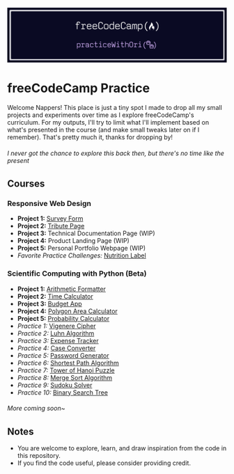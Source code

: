 ![banner](/freecodecamp-practice-banner.png)

# freeCodeCamp Practice

Welcome Nappers! This place is just a tiny spot I made to drop all my small projects and experiments over time as I explore freeCodeCamp's curriculum. For my outputs, I'll try to limit what I'll implement based on what's presented in the course (and make small tweaks later on if I remember). That's pretty much it, thanks for dropping by!

###### *I never got the chance to explore this back then, but there's no time like the present*

## Courses

### Responsive Web Design

- **Project 1:** [Survey Form](/responsive-web-design/survey-form/)
- **Project 2:** [Tribute Page](/responsive-web-design/survey-form/)
- **Project 3:** Technical Documentation Page (WIP)
- **Project 4:** Product Landing Page (WIP)
- **Project 5:** Personal Portfolio Webpage (WIP)
- *Favorite Practice Challenges:* [Nutrition Label](/responsive-web-design/nutrition-label/)

### Scientific Computing with Python (Beta)

- **Project 1:** [Arithmetic Formatter](/scientific-computing-with-python/projects/ArithmeticFormatter.py)
- **Project 2:** [Time Calculator](/scientific-computing-with-python/projects/TimeCalculator.py)
- **Project 3:** [Budget App](/scientific-computing-with-python/projects/BudgetApp.py)
- **Project 4:** [Polygon Area Calculator](/scientific-computing-with-python/projects/PolygonAreaCalculator.py)
- **Project 5:** [Probability Calculator](/scientific-computing-with-python/projects/ProbabilityCalculator.py)
- *Practice 1:* [Vigenere Cipher](/scientific-computing-with-python/practices/VigenereCipher.py)
- *Practice 2:* [Luhn Algorithm](/scientific-computing-with-python/practices/LuhnAlgorithm.py)
- *Practice 3:* [Expense Tracker](/scientific-computing-with-python/practices/ExpenseTracker.py)
- *Practice 4:* [Case Converter](/scientific-computing-with-python/practices/CaseConverter.py)
- *Practice 5:* [Password Generator](/scientific-computing-with-python/practices/PasswordGenerator.py)
- *Practice 6:* [Shortest Path Algorithm](/scientific-computing-with-python/practices/ShortestPathAlgorithm.py)
- *Practice 7:* [Tower of Hanoi Puzzle](/scientific-computing-with-python/practices/TowerOfHanoiPuzzle.py)
- *Practice 8:* [Merge Sort Algorithm](/scientific-computing-with-python/practices/MergeSortAlgorithm.py)
- *Practice 9:* [Sudoku Solver](/scientific-computing-with-python/practices/SudokuSolver.py)
- *Practice 10:* [Binary Search Tree](/scientific-computing-with-python/practices/BinarySearchTree.py)

###### *More coming soon~*

## Notes

- You are welcome to explore, learn, and draw inspiration from the code in this repository.
- If you find the code useful, please consider providing credit.
